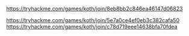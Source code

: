 https://tryhackme.com/games/koth/join/8eb8bb2c846ea46147d06823

https://tryhackme.com/games/koth/join/5e7a0ce4ef0eb3c382cafa50
https://tryhackme.com/games/koth/join/c78d719eee14638bfa70fdea
